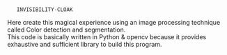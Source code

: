 # 





       INVISIBILITY-CLOAK
       
  Here create this magical experience using an image processing technique called Color detection and segmentation.   
  This code is basically written in Python & opencv because it provides exhaustive and sufficient library to build this program. 
